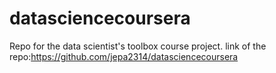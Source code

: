 # datasciencecoursera
Repo for the data scientist's toolbox course project. link of the repo:https://github.com/jepa2314/datasciencecoursera
